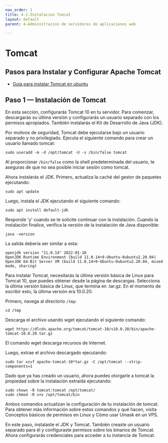 ```yaml
---
nav_order: 1
title: 4.1-Instalacion Tomcat
layout: default
parent: 4-Administracion de servidores de aplicaciones web

---
```


# Tomcat

## Pasos para Instalar y Configurar Apache Tomcat

* [Guia para instalar Tomcat en ubuntu](https://www.digitalocean.com/community/tutorials/how-to-install-apache-tomcat-10-on-ubuntu-20-04)

## Paso 1 — Instalación de Tomcat

En esta sección, configurarás Tomcat 10 en tu servidor. Para comenzar, descargarás su última versión y configurarás un usuario separado con los permisos apropiados. También instalarás el Kit de Desarrollo de Java (JDK).

Por motivos de seguridad, Tomcat debe ejecutarse bajo un usuario separado y no privilegiado. Ejecuta el siguiente comando para crear un usuario llamado tomcat:

```
sudo useradd -m -d /opt/tomcat -U -s /bin/false tomcat
```

Al proporcionar `/bin/false` como la shell predeterminada del usuario, te aseguras de que no sea posible iniciar sesión como tomcat.

Ahora instalarás el JDK. Primero, actualiza la caché del gestor de paquetes ejecutando:

```
sudo apt update
```

Luego, instala el JDK ejecutando el siguiente comando:

```
sudo apt install default-jdk
```

Responde 'y' cuando se te solicite continuar con la instalación. Cuando la instalación finalice, verifica la versión de la instalación de Java disponible:

```
java -version
```

La salida debería ser similar a esta:

```
openjdk version "11.0.14" 2022-01-18
OpenJDK Runtime Environment (build 11.0.14+9-Ubuntu-0ubuntu2.20.04)
OpenJDK 64-Bit Server VM (build 11.0.14+9-Ubuntu-0ubuntu2.20.04, mixed mode, sharing)
```

Para instalar Tomcat, necesitarás la última versión básica de Linux para Tomcat 10, que puedes obtener desde la página de descargas. Selecciona la última versión básica de Linux, que termina en .tar.gz. En el momento de escribir esto, la última versión era 10.0.20.

Primero, navega al directorio `/tmp`:

```
cd /tmp
```

Descarga el archivo usando wget ejecutando el siguiente comando:

```
wget https://dlcdn.apache.org/tomcat/tomcat-10/v10.0.20/bin/apache-tomcat-10.0.20.tar.gz
```

El comando wget descarga recursos de Internet.

Luego, extrae el archivo descargado ejecutando:

```
sudo tar xzvf apache-tomcat-10*tar.gz -C /opt/tomcat --strip-components=1
```

Dado que ya has creado un usuario, ahora puedes otorgarle a tomcat la propiedad sobre la instalación extraída ejecutando:

```
sudo chown -R tomcat:tomcat /opt/tomcat/
sudo chmod -R u+x /opt/tomcat/bin
```

Ambos comandos actualizan la configuración de tu instalación de tomcat. Para obtener más información sobre estos comandos y qué hacen, visita Conceptos básicos de permisos en Linux y Cómo usar Umask en un VPS.

En este paso, instalaste el JDK y Tomcat. También creaste un usuario separado para él y configuraste permisos sobre los binarios de Tomcat. Ahora configurarás credenciales para acceder a tu instancia de Tomcat.